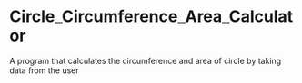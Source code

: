 # Circle_Circumference_Area_Calculator
A program that calculates the circumference and area of circle by taking data from the user
